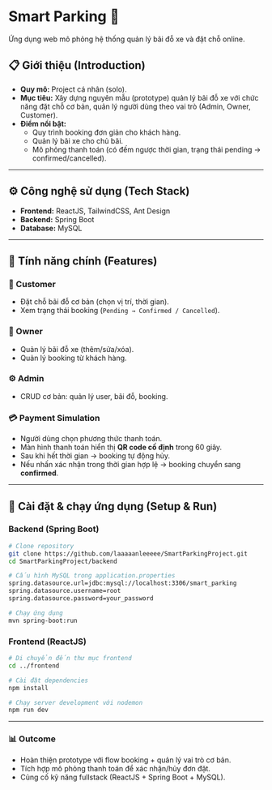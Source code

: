 # Smart Parking 🚗  
Ứng dụng web mô phỏng hệ thống quản lý bãi đỗ xe và đặt chỗ online.  

## 📋 Giới thiệu (Introduction)  
- **Quy mô:** Project cá nhân (solo).  
- **Mục tiêu:** Xây dựng nguyên mẫu (prototype) quản lý bãi đỗ xe với chức năng đặt chỗ cơ bản, quản lý người dùng theo vai trò (Admin, Owner, Customer).  
- **Điểm nổi bật:**  
  - Quy trình booking đơn giản cho khách hàng.  
  - Quản lý bãi xe cho chủ bãi.  
  - Mô phỏng thanh toán (có đếm ngược thời gian, trạng thái pending → confirmed/cancelled).  

---

## ⚙️ Công nghệ sử dụng (Tech Stack)  
- **Frontend:** ReactJS, TailwindCSS, Ant Design  
- **Backend:** Spring Boot  
- **Database:** MySQL  

---

## 🎯 Tính năng chính (Features)  
### 👤 Customer  
- Đặt chỗ bãi đỗ cơ bản (chọn vị trí, thời gian).  
- Xem trạng thái booking (`Pending → Confirmed / Cancelled`).  

### 🏢 Owner  
- Quản lý bãi đỗ xe (thêm/sửa/xóa).  
- Quản lý booking từ khách hàng.  

### ⚙️ Admin  
- CRUD cơ bản: quản lý user, bãi đỗ, booking.  

### 💳 Payment Simulation  
- Người dùng chọn phương thức thanh toán.  
- Màn hình thanh toán hiển thị **QR code cố định** trong 60 giây.  
- Sau khi hết thời gian → booking tự động hủy.  
- Nếu nhấn xác nhận trong thời gian hợp lệ → booking chuyển sang **confirmed**.  

---

## 🚀 Cài đặt & chạy ứng dụng (Setup & Run)  
### Backend (Spring Boot)  
```bash
# Clone repository
git clone https://github.com/laaaaanleeeee/SmartParkingProject.git
cd SmartParkingProject/backend

# Cấu hình MySQL trong application.properties
spring.datasource.url=jdbc:mysql://localhost:3306/smart_parking
spring.datasource.username=root
spring.datasource.password=your_password

# Chạy ứng dụng
mvn spring-boot:run
```

### Frontend (ReactJS)
```bash
# Di chuyển đến thư mục frontend
cd ../frontend

# Cài đặt dependencies
npm install

# Chạy server development với nodemon
npm run dev 
```

---

### 📊 Outcome
- Hoàn thiện prototype với flow booking + quản lý vai trò cơ bản.
- Tích hợp mô phỏng thanh toán để xác nhận/hủy đơn đặt.
- Củng cố kỹ năng fullstack (ReactJS + Spring Boot + MySQL).
